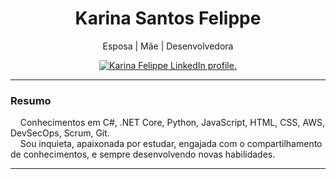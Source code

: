 <h1 align="center"> Karina Santos Felippe </h1>
<p align="center">
  Esposa | Mãe | Desenvolvedora
</p>
<p align="center">
  <a href="https://www.linkedin.com/in/karinasantosfelippe/">
    <img src="https://img.shields.io/badge/-LinkedIn_Profile-blue?style=flat-square&logo=Linkedin&logoColor=white&link=https://www.linkedin.com/in/karinasantosfelippe/" alt="Karina Felippe LinkedIn profile." />
  </a>
</p>

---
### Resumo

&nbsp;&nbsp;&nbsp; Conhecimentos em C#, .NET Core, Python, JavaScript, HTML, CSS, AWS, DevSecOps, Scrum, Git.
<br/>
&nbsp;&nbsp;&nbsp; Sou inquieta, apaixonada por estudar, engajada com o compartilhamento de conhecimentos, e sempre desenvolvendo novas habilidades.

---
